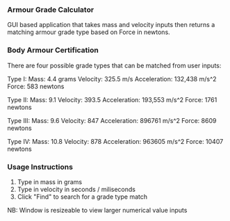 ### Armour Grade Calculator

GUI based application that takes mass and velocity inputs then returns a matching armour grade type based on Force in newtons. 

### Body Armour Certification

There are four possible grade types that can be matched from user inputs:

Type I:
Mass: 4.4 grams
Velocity: 325.5 m/s
Acceleration: 132,438 m/s^2
Force: 583 newtons

Type II:
Mass: 9.1
Velocity: 393.5
Acceleration: 193,553 m/s^2
Force: 1761 newtons

Type III:
Mass: 9.6
Velocity: 847
Acceleration: 896761 m/s^2
Force: 8609 newtons

Type IV:
Mass: 10.8 
Velocity: 878
Acceleration: 963605 m/s^2
Force: 10407 newtons

### Usage Instructions

1. Type in mass in grams
2. Type in velocity in seconds / miliseconds
3. Click "Find" to search for a grade type match

NB: Window is resizeable to view larger numerical value inputs

